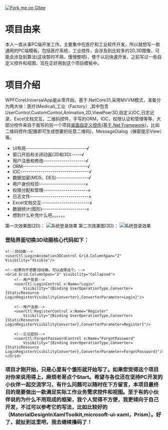 [![Fork me on Gitee](https://gitee.com/ChanceZXY/DesktopCustomControl/widgets/widget_3.svg)](https://gitee.com/ChanceZXY/DesktopCustomControl)
# 项目由来
本人一直从事PC端开发工作，主要集中在医疗和工业软件开发，所以就想写一款通用的PC端模板，包括医疗系统，工业控件，会涉及到比较多的2D,3D图像，可能会涉及到算法(这块暂时不熟，慢慢整吧)，便于以后快速开发，之前写过一些自定义控件和视图，现在正好用到这个项目模板中。
# 项目介绍
WPFCoreUniversalApp是从零开始，基于.NetCore31,采用MVVM模式，准备分为两大块：医疗(Medical),工业（Factory）,其中包含UserControl,CustomControl,Animation,2D,ViewPoer3D,自定义IOC,日志记录，Excel文档交互，二维码控件，手写的ORM，IOC，权限认证和管理等等，大部分控件来自于我写的另一个项目[桌面自定义控件(基于.Net Framework)](https://gitee.com/ChanceZXY/DesktopCustomControl)，比如二维码控件(配置即可生成想要的任意二维码)，MessageDialog（弹窗提示View）等。

- UI布局------------------------------√
- 窗口开启和关闭动画(2D和3D)-----√
- 用户注册和修改---------------------√
- ORM--------------------------------√
- IOC----------------------------------√
- 数据加密(MD5、DES)----------------√
- 用户身份校验-----------------------×
- 权限分配和管理----------------------×
- 日志文件-----------------------------×
- Excel文档交互------------------------x
- 数据统计(图形)----------------------×
- 想到什么补充什么吧。。。。。。

第一次效果图(2D)：
![系统登录效果](DesktopUniversalFrame/Resource/Effect/Login.gif)
第二次效果图(3D)：
![系统登录效果](DesktopUniversalFrame/Resource/Effect/Login3D.gif)

### 登陆界面切换3D动画核心代码如下：
```
<!--3D动画-->
<userCtl:LoginAnimation3DControl Grid.ColumnSpan="2" Visibility="Visible"/>

<!--如果你不想要3D动画，可以选择这个，-->
<Grid Grid.ColumnSpan="2" Visibility="Collapsed">
    <!--用户登录-->
    <userCtl:LoginControl x:Name="Login"
        Visibility="{Binding UserOperationType,Converter={StaticResource LoginRegisterVisibilityConverter},ConverterParameter=Login}"/>

    <!--用户注册-->
    <userCtl:RegisterControl x:Name="Register" 
        Visibility="{Binding UserOperationType,Converter={StaticResource LoginRegisterVisibilityConverter},ConverterParameter=Register}"/>

    <!--忘记密码-->
    <userCtl:ForgotPasswordControl x:Name="ForgotPassword" 
        Visibility="{Binding UserOperationType,Converter={StaticResource LoginRegisterVisibilityConverter},ConverterParameter=ForgotPassword}"/>
</Grid>
```

### 项目才刚开始，只是心里有个雏形就开始写了。如果您觉得这个项目对你来说用得上，麻烦老哥点个Start。希望与各位还在坚持PC开发的小伙伴一起交流学习，有什么问题可以随时在下方留言，本项目最终目的是要做出一款满足实际工作业务需求控件和视图。至于有的小伙伴说的为什么不用现成的框架，我个人觉得不方便，我更倾向于自己开发，不过可以参考它的写法，比如比较好的（MaterialDesignInXamlToolkit,microsoft-ui-xaml，Prism）。好了，就扯到这里吧，我去继续撸码了！

